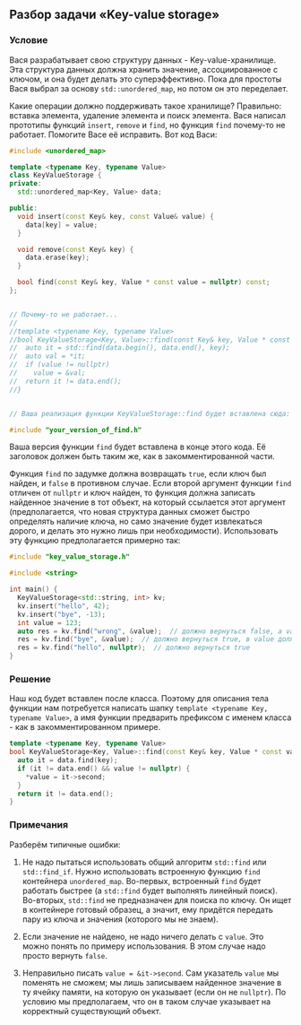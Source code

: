 ## Разбор задачи «Key-value storage»

### Условие
Вася разрабатывает свою структуру данных - Key-value-хранилище.
Эта структура данных должна хранить значение, ассоциированное с ключом, и она будет делать это суперэффективно.
Пока для простоты Вася выбрал за основу `std::unordered_map`, но потом он это переделает.

Какие операции должно поддерживать такое хранилище?
Правильно: вставка элемента, удаление элемента и поиск элемента.
Вася написал прототипы функций `insert`, `remove` и `find`, но функция `find` почему-то не работает.
Помогите Васе её исправить. Вот код Васи:
```cpp
#include <unordered_map>

template <typename Key, typename Value>
class KeyValueStorage {
private:
  std::unordered_map<Key, Value> data;

public:
  void insert(const Key& key, const Value& value) {
    data[key] = value;
  }

  void remove(const Key& key) {
    data.erase(key);
  }

  bool find(const Key& key, Value * const value = nullptr) const;
};


// Почему-то не работает...
//
//template <typename Key, typename Value>
//bool KeyValueStorage<Key, Value>::find(const Key& key, Value * const value) const {
//  auto it = std::find(data.begin(), data.end(), key);
//  auto val = *it;
//  if (value != nullptr)
//    value = &val;
//  return it != data.end();
//}


// Ваша реализация функции KeyValueStorage::find будет вставлена сюда:

#include "your_version_of_find.h"
```
Ваша версия функции `find` будет вставлена в конце этого кода.
Её заголовок должен быть таким же, как в закомментированной части.

Функция `find` по задумке должна возвращать `true`, если ключ был найден, и `false` в противном случае.
Если второй аргумент функции `find` отличен от `nullptr` и ключ найден, то функция должна записать найденное значение в тот объект, на который ссылается этот аргумент
(предполагается, что новая структура данных сможет быстро определять наличие ключа, но само значение будет извлекаться дорого, и делать это нужно лишь при необходимости).
Использовать эту функцию предполагается примерно так:
```cpp
#include "key_value_storage.h"

#include <string>

int main() {
  KeyValueStorage<std::string, int> kv;
  kv.insert("hello", 42);
  kv.insert("bye", -13);
  int value = 123;
  auto res = kv.find("wrong", &value);  // должно вернуться false, а value не должен меняться
  res = kv.find("bye", &value);  // должно вернуться true, в value должно быть -13
  res = kv.find("hello", nullptr);  // должно вернуться true
}
```

### Решение
Наш код будет вставлен после класса. Поэтому для описания тела функции нам потребуется написать шапку `template <typename Key, typename Value>`,
а имя функции предварить префиксом с именем класса - как в закомментированном примере.

```cpp
template <typename Key, typename Value>
bool KeyValueStorage<Key, Value>::find(const Key& key, Value * const value) const {
  auto it = data.find(key);
  if (it != data.end() && value != nullptr) {
    *value = it->second;
  }
  return it != data.end();
}
```

### Примечания
Разберём типичные ошибки:

1. Не надо пытаться использовать общий алгоритм `std::find` или `std::find_if`.
Нужно использовать встроенную функцию `find` контейнера `unordered_map`.
Во-первых, встроенный `find` будет работать быстрее (а `std::find` будет выполнять линейный поиск).
Во-вторых, `std::find` не предназначен для поиска по ключу. Он ищет в контейнере готовый образец, а значит, ему придётся передать пару из ключа и значения (которого мы не знаем).

2. Если значение не найдено, не надо ничего делать с `value`. Это можно понять по примеру использования. В этом случае надо просто вернуть `false`.

3. Неправильно писать `value = &it->second`. Сам указатель `value` мы поменять не сможем; мы лишь записываем найденное значение в ту ячейку памяти, на которую он указывает (если он не `nullptr`).
По условию мы предполагаем, что он в таком случае указывает на корректный существующий объект.